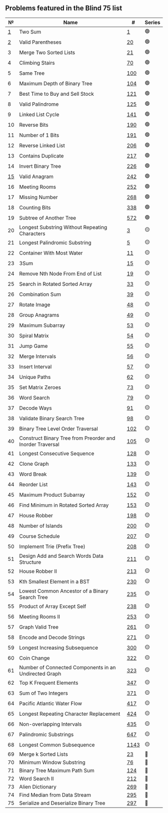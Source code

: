 ## Problems featured in the Blind 75 list
|№|Name|#|Series|
-|-|-|-
[1](https://github.com/mibrgmv/leetcode-blind-75/blob/main/src/two_sum__0001/Solution.java)|Two Sum|[1](https://leetcode.com/problems/two-sum/description/)|🟢
[2](https://github.com/mibrgmv/leetcode-blind-75/blob/main/src/valid_parentheses__0020/Solution.java)|Valid Parentheses|[20](https://leetcode.com/problems/valid-parentheses/description/)|🟢
3|Merge Two Sorted Lists|[21](https://leetcode.com/problems/merge-two-sorted-lists/description/)|🟢
4|Climbing Stairs|[70](https://leetcode.com/problems/climbing-stairs/description/)|🟢
5|Same Tree|[100](https://leetcode.com/problems/same-tree/description/)|🟢
6|Maximum Depth of Binary Tree|[104](https://leetcode.com/problems/maximum-depth-of-binary-tree/description/)|🟢
7|Best Time to Buy and Sell Stock|[121](https://leetcode.com/problems/best-time-to-buy-and-sell-stock/description/)|🟢
8|Valid Palindrome|[125](https://leetcode.com/problems/valid-palindrome/description/)|🟢
9|Linked List Cycle|[141](https://leetcode.com/problems/linked-list-cycle/description/)|🟢
10|Reverse Bits|[190](https://leetcode.com/problems/reverse-bits/description/)|🟢
11|Number of 1 Bits|[191](https://leetcode.com/problems/number-of-1-bits/description/)|🟢
12|Reverse Linked List|[206](https://leetcode.com/problems/reverse-linked-list/description/)|🟢
13|Contains Duplicate|[217](https://leetcode.com/problems/contains-duplicate/description/)|🟢
14|Invert Binary Tree|[226](https://leetcode.com/problems/invert-binary-tree/description/)|🟢
[15](https://github.com/mibrgmv/leetcode-blind-75/blob/main/src/valid_anagram__0242/Solution.java)|Valid Anagram|[242](https://leetcode.com/problems/valid-anagram/description/)|🟢
16|Meeting Rooms|[252](https://leetcode.com/problems/meeting-rooms/description/)|🟢
17|Missing Number|[268](https://leetcode.com/problems/missing-number/description/)|🟢
18|Counting Bits|[338](https://leetcode.com/problems/counting-bits/description/)|🟢
19|Subtree of Another Tree|[572](https://leetcode.com/problems/subtree-of-another-tree/description/)|🟢
20|Longest Substring Without Repeating Characters|[3](https://leetcode.com/problems/longest-substring-without-repeating-characters/description/)|🟡
21|Longest Palindromic Substring|[5](https://leetcode.com/problems/longest-palindromic-substring/description/)|🟡
22|Container With Most Water|[11](https://leetcode.com/problems/container-with-most-water/description/)|🟡
23|3Sum|[15](https://leetcode.com/problems/3sum/description/)|🟡
24|Remove Nth Node From End of List|[19](https://leetcode.com/problems/remove-nth-node-from-end-of-list/description/)|🟡
25|Search in Rotated Sorted Array|[33](https://leetcode.com/problems/search-in-rotated-sorted-array/description/)|🟡
26|Combination Sum|[39](https://leetcode.com/problems/combination-sum/description/)|🟡
27|Rotate Image|[48](https://leetcode.com/problems/rotate-image/description/)|🟡
28|Group Anagrams|[49](https://leetcode.com/problems/group-anagrams/description/)|🟡
29|Maximum Subarray|[53](https://leetcode.com/problems/maximum-subarray/description/)|🟡
30|Spiral Matrix|[54](https://leetcode.com/problems/spiral-matrix/description/)|🟡
31|Jump Game|[55](https://leetcode.com/problems/jump-game/description/)|🟡
32|Merge Intervals|[56](https://leetcode.com/problems/merge-intervals/description/)|🟡
33|Insert Interval|[57](https://leetcode.com/problems/insert-interval/description/)|🟡
34|Unique Paths|[62](https://leetcode.com/problems/unique-paths/description/)|🟡
35|Set Matrix Zeroes|[73](https://leetcode.com/problems/set-matrix-zeroes/description/)|🟡
36|Word Search|[79](https://leetcode.com/problems/word-search/description/)|🟡
37|Decode Ways|[91](https://leetcode.com/problems/decode-ways/description/)|🟡
38|Validate Binary Search Tree|[98](https://leetcode.com/problems/validate-binary-search-tree/description/)|🟡
39|Binary Tree Level Order Traversal|[102](https://leetcode.com/problems/binary-tree-level-order-traversal/description/)|🟡
40|Construct Binary Tree from Preorder and Inorder Traversal|[105](https://leetcode.com/problems/construct-binary-tree-from-preorder-and-inorder-traversal/description/)|🟡
41|Longest Consecutive Sequence|[128](https://leetcode.com/problems/longest-consecutive-sequence/description/)|🟡
42|Clone Graph|[133](https://leetcode.com/problems/clone-graph/description/)|🟡
43|Word Break|[139](https://leetcode.com/problems/word-break/description/)|🟡
44|Reorder List|[143](https://leetcode.com/problems/reorder-list/description/)|🟡
45|Maximum Product Subarray|[152](https://leetcode.com/problems/maximum-product-subarray/description/)|🟡
46|Find Minimum in Rotated Sorted Array|[153](https://leetcode.com/problems/find-minimum-in-rotated-sorted-array/description/)|🟡
47|House Robber|[198](https://leetcode.com/problems/house-robber/description/)|🟡
48|Number of Islands|[200](https://leetcode.com/problems/number-of-islands/description/)|🟡
49|Course Schedule|[207](https://leetcode.com/problems/course-schedule/description/)|🟡
50|Implement Trie (Prefix Tree)|[208](https://leetcode.com/problems/implement-trie-prefix-tree/description/)|🟡
51|Design Add and Search Words Data Structure|[211](https://leetcode.com/problems/design-add-and-search-words-data-structure/description/)|🟡
52|House Robber II|[213](https://leetcode.com/problems/house-robber-ii/description/)|🟡
53|Kth Smallest Element in a BST|[230](https://leetcode.com/problems/kth-smallest-element-in-a-bst/description/)|🟡
54|Lowest Common Ancestor of a Binary Search Tree|[235](https://leetcode.com/problems/lowest-common-ancestor-of-a-binary-search-tree/description/)|🟡
55|Product of Array Except Self|[238](https://leetcode.com/problems/product-of-array-except-self/description/)|🟡
56|Meeting Rooms II|[253](https://leetcode.com/problems/meeting-rooms-ii/description/)|🟡
57|Graph Valid Tree|[261](https://leetcode.com/problems/graph-valid-tree/description/)|🟡
58|Encode and Decode Strings|[271](https://leetcode.com/problems/encode-and-decode-strings/description/)|🟡
59|Longest Increasing Subsequence|[300](https://leetcode.com/problems/longest-increasing-subsequence/description/)|🟡
60|Coin Change|[322](https://leetcode.com/problems/coin-change/description/)|🟡
61|Number of Connected Components in an Undirected Graph|[323](https://leetcode.com/problems/number-of-connected-components-in-an-undirected-graph/description/)|🟡
62|Top K Frequent Elements|[347](https://leetcode.com/problems/top-k-frequent-elements/description/)|🟡
63|Sum of Two Integers|[371](https://leetcode.com/problems/sum-of-two-integers/description/)|🟡
64|Pacific Atlantic Water Flow|[417](https://leetcode.com/problems/pacific-atlantic-water-flow/description/)|🟡
65|Longest Repeating Character Replacement|[424](https://leetcode.com/problems/longest-repeating-character-replacement/description/)|🟡
66|Non-overlapping Intervals|[435](https://leetcode.com/problems/non-overlapping-intervals/description/)|🟡
67|Palindromic Substrings|[647](https://leetcode.com/problems/palindromic-substrings/description/)|🟡
68|Longest Common Subsequence|[1143](https://leetcode.com/problems/longest-common-subsequence/description/)|🟡
69|Merge k Sorted Lists|[23](https://leetcode.com/problems/merge-k-sorted-lists/description/)|🔴
70|Minimum Window Substring|[76](https://leetcode.com/problems/minimum-window-substring/description/)|🔴
71|Binary Tree Maximum Path Sum|[124](https://leetcode.com/problems/binary-tree-maximum-path-sum/description/)|🔴
72|Word Search II|[212](https://leetcode.com/problems/word-search-ii/description/)|🔴
73|Alien Dictionary|[269](https://leetcode.com/problems/alien-dictionary/description/)|🔴
74|Find Median from Data Stream|[295](https://leetcode.com/problems/find-median-from-data-stream/description/)|🔴
75|Serialize and Deserialize Binary Tree|[297](https://leetcode.com/problems/serialize-and-deserialize-binary-tree/description/)|🔴
